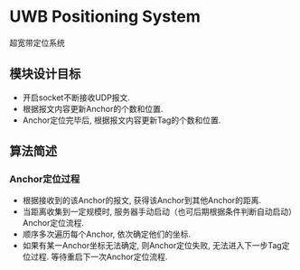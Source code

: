 # UWB Positioning System

超宽带定位系统

## 模块设计目标

  - 开启socket不断接收UDP报文.
  - 根据报文内容更新Anchor的个数和位置.
  - Anchor定位完毕后, 根据报文内容更新Tag的个数和位置.

## 算法简述

### Anchor定位过程

  - 根据接收到的该Anchor的报文, 获得该Anchor到其他Anchor的距离.
  - 当距离收集到一定规模时, 服务器手动启动（也可后期根据条件判断自动启动）Anchor定位流程.
  - 顺序多次遍历每个Anchor, 依次确定他们的坐标.
  - 如果有某一Anchor坐标无法确定, 则Anchor定位失败, 无法进入下一步Tag定位过程. 等待重启下一次Anchor定位流程.
